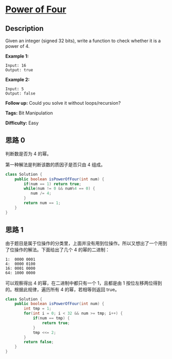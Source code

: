 # [Power of Four][title]

## Description

Given an integer (signed 32 bits), write a function to check whether it is a power of 4.

**Example 1:**

```
Input: 16
Output: true
```

**Example 2:**

```
Input: 5
Output: false
```

**Follow up:** Could you solve it without loops/recursion?

**Tags:** Bit Manipulation

**Difficulty:** Easy

## 思路 0

判断数是否为 4 的幂。

第一种解法是判断该数的质因子是否只由 4 组成。

``` java
class Solution {
    public boolean isPowerOfFour(int num) {
        if(num == 1) return true;
        while(num != 0 && num%4 == 0) {
           num /= 4;
        }
        return num == 1;
    }
}
```

## 思路 1

由于题目是属于位操作的分类里，上面并没有用到位操作。所以又想出了一个用到了位操作的解法。下面给出了几个 4 的幂的二进制：

```
1:  0000 0001
4:  0000 0100
16: 0001 0000
64: 1000 0000
```

可以观察得出 4 的幂，在二进制中都只有一个 1，且都是由 1 按位左移两位得到的。根据此规律，遍历所有 4 的幂，若相等则返回 true。

``` java
class Solution {
    public boolean isPowerOfFour(int num) {
        int tmp = 1;
        for(int i = 0; i < 32 && num >= tmp; i++) {
            if(num == tmp) {
                return true;
            }
            tmp <<= 2;
        }
        return false;
    }
}
```

[title]: https://leetcode.com/problems/power-of-four
